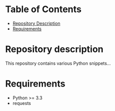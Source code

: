 # Table of Contents

* [Repository Description](#repository-description)
* [Requirements](#requirements)

# <a name="repository-description"></a> Repository description
This repository contains various Python snippets...

# <a name="requirements"></a>Requirements
* Python >= 3.3
* requests
